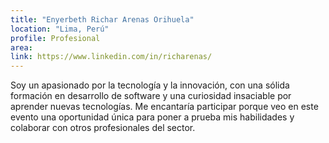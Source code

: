 ```yaml
---
title: "Enyerbeth Richar Arenas Orihuela"
location: "Lima, Perú"
profile: Profesional
area: 
link: https://www.linkedin.com/in/richarenas/
---
```


Soy un apasionado por la tecnología y la innovación, con una sólida formación en desarrollo de software y una curiosidad insaciable por aprender nuevas tecnologías. Me encantaría participar porque veo en este evento una oportunidad única para poner a prueba mis habilidades y colaborar con otros profesionales del sector.